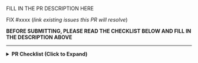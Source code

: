 FILL IN THE PR DESCRIPTION HERE

FIX #xxxx (*link existing issues this PR will resolve*)

**BEFORE SUBMITTING, PLEASE READ THE CHECKLIST BELOW AND FILL IN THE DESCRIPTION ABOVE**

---

<details>
<!-- inside this <details> section, markdown rendering does not work, so we use raw html here. -->
<summary><b> PR Checklist (Click to Expand) </b></summary>

<p>Thank you for your contribution to vLLM! Before submitting the pull request, please ensure the PR meets the following criteria. This helps vLLM maintain the code quality and improve the efficiency of the review process.</p>

<h3>PR Title and Classification</h3>
<p>Only specific types of PRs will be reviewed. The PR title is prefixed appropriately to indicate the type of change. Please use one of the following:</p>
<ul>
    <li><code>[Bugfix]</code> for bug fixes.</li>
    <li><code>[CI/Build]</code> for build or continuous integration improvements.</li>
    <li><code>[Doc]</code> for documentation fixes and improvements.</li>
    <li><code>[Model]</code> for adding a new model or improving an existing model. Model name should appear in the title.</li>
    <li><code>[Frontend]</code> For changes on the vLLM frontend (e.g., OpenAI API server, <code>LLM</code> class, etc.) </li>
    <li><code>[Kernel]</code> for changes affecting CUDA kernels or other compute kernels.</li>
    <li><code>[Core]</code> for changes in the core vLLM logic (e.g., <code>LLMEngine</code>, <code>AsyncLLMEngine</code>, <code>Scheduler</code>, etc.)</li>
    <li><code>[Hardware][Vendor]</code> for hardware-specific changes. Vendor name should appear in the prefix (e.g., <code>[Hardware][AMD]</code>).</li>
    <li><code>[Misc]</code> for PRs that do not fit the above categories. Please use this sparingly.</li>
</ul>
<p><strong>Note:</strong> If the PR spans more than one category, please include all relevant prefixes.</p>

<h3>Code Quality</h3>

<p>The PR need to meet the following code quality standards:</p>

<ul>
    <li>We adhere to <a href="https://google.github.io/styleguide/pyguide.html">Google Python style guide</a> and <a href="https://google.github.io/styleguide/cppguide.html">Google C++ style guide</a>.</li>
    <li>Pass all linter checks. Please use <a href="https://github.com/vllm-project/vllm/blob/main/format.sh"><code>format.sh</code></a> to format your code.</li>
    <li>The code need to be well-documented to ensure future contributors can easily understand the code.</li>
    <li>Include sufficient tests to ensure the project to stay correct and robust. This includes both unit tests and integration tests.</li>
    <li>Please add documentation to <code>docs/source/</code> if the PR modifies the user-facing behaviors of vLLM. It helps vLLM user understand and utilize the new features or changes.</li>
</ul>

<h3>Notes for Large Changes</h3>
<p>Please keep the changes as concise as possible. For major architectural changes (>500 LOC excluding kernel/data/config/test), we would expect a GitHub issue (RFC) discussing the technical design and justification. Otherwise, we will tag it with <code>rfc-required</code> and might not go through the PR.</p>

<h3>What to Expect for the Reviews</h3>

<p>The goal of the vLLM team is to be a <i>transparent reviewing machine</i>. We would like to make the review process transparent and efficient and make sure no contributor feel confused or frustrated. However, the vLLM team is small, so we need to prioritize some PRs over others. Here is what you can expect from the review process: </p>

<ul>
    <li> After the PR is submitted, the PR will be assigned to a reviewer. Every reviewer will pick up the PRs based on their expertise and availability.</li>
    <li> After the PR is assigned, the reviewer will provide status update every 2-3 days. If the PR is not reviewed within 7 days, please feel free to ping the reviewer or the vLLM team.</li>
    <li> After the review, the reviewer will put an <code> action-required</code> label on the PR if there are changes required. The contributor should address the comments and ping the reviewer to re-review the PR.</li>
    <li> Please respond to all comments within a reasonable time frame. If a comment isn't clear or you disagree with a suggestion, feel free to ask for clarification or discuss the suggestion.
 </li>
</ul>

<h3>Thank You</h3>

<p> Finally, thank you for taking the time to read these guidelines and for your interest in contributing to vLLM. Your contributions make vLLM a great tool for everyone! </p>


</details>


